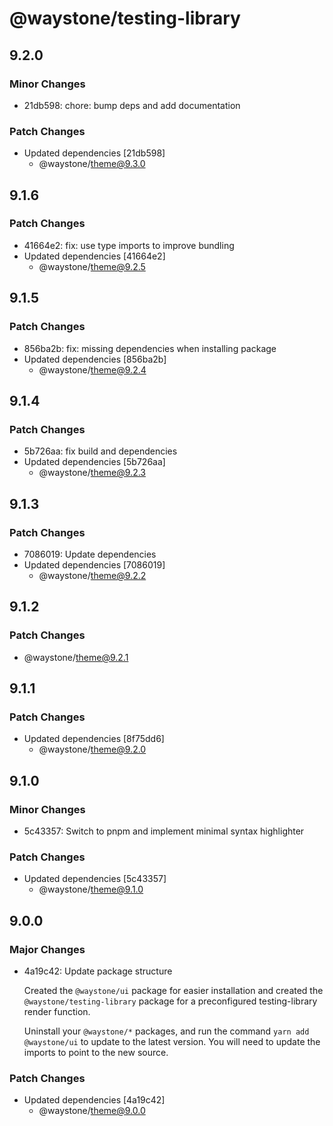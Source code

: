 # @waystone/testing-library

## 9.2.0

### Minor Changes

- 21db598: chore: bump deps and add documentation

### Patch Changes

- Updated dependencies [21db598]
  - @waystone/theme@9.3.0

## 9.1.6

### Patch Changes

- 41664e2: fix: use type imports to improve bundling
- Updated dependencies [41664e2]
  - @waystone/theme@9.2.5

## 9.1.5

### Patch Changes

- 856ba2b: fix: missing dependencies when installing package
- Updated dependencies [856ba2b]
  - @waystone/theme@9.2.4

## 9.1.4

### Patch Changes

- 5b726aa: fix build and dependencies
- Updated dependencies [5b726aa]
  - @waystone/theme@9.2.3

## 9.1.3

### Patch Changes

- 7086019: Update dependencies
- Updated dependencies [7086019]
  - @waystone/theme@9.2.2

## 9.1.2

### Patch Changes

- @waystone/theme@9.2.1

## 9.1.1

### Patch Changes

- Updated dependencies [8f75dd6]
  - @waystone/theme@9.2.0

## 9.1.0

### Minor Changes

- 5c43357: Switch to pnpm and implement minimal syntax highlighter

### Patch Changes

- Updated dependencies [5c43357]
  - @waystone/theme@9.1.0

## 9.0.0

### Major Changes

- 4a19c42: Update package structure

  Created the `@waystone/ui` package for easier installation and created the `@waystone/testing-library`
  package for a preconfigured testing-library render function.

  Uninstall your `@waystone/*` packages, and run the command `yarn add @waystone/ui`
  to update to the latest version. You will need to update the imports to point
  to the new source.

### Patch Changes

- Updated dependencies [4a19c42]
  - @waystone/theme@9.0.0
